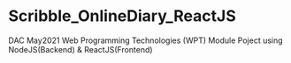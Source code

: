 # Scribble_OnlineDiary_ReactJS
DAC May2021 Web Programming Technologies (WPT) Module Poject using NodeJS(Backend) &amp; ReactJS(Frontend)
